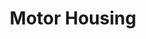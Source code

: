 ---
title: "Motor Housing"
slug: "motor-housing"
description: "These housings protect the motors from rain."
variants: Horizontal, 50mm|Vertical, 60mm
price: $8.00|$10.00
quantity:
  standard: 3|1
  xl: 3|1
specs:
  material: Gray UV stabilized ABS
internal-specs:
  internal part name: Motor Housing - Horizontal, 50mm|Motor Housing - Vertical, 60mm
  rev: A|C
  vendor: LDO
  cost: $1.28|$1.83
  component tests: Plastic Part Tests
  notes: ---|New revision, needs new injection mold
---